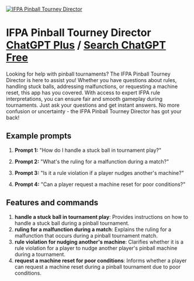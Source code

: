 
[![IFPA Pinball Tourney Director](https://files.oaiusercontent.com/file-XMHaG6CtX6FToo5cbR1lRSC9?se=2123-10-20T01%3A59%3A37Z&sp=r&sv=2021-08-06&sr=b&rscc=max-age%3D31536000%2C%20immutable&rscd=attachment%3B%20filename%3Difpa_logo.jpeg&sig=//gQm17%2BEw4PuExMb9r8rujxhyZhZJdwOsuCmjcmaWM%3D)](https://chat.openai.com/g/g-uOUi6PVfn-ifpa-pinball-tourney-director)

# IFPA Pinball Tourney Director [ChatGPT Plus](https://chat.openai.com/g/g-uOUi6PVfn-ifpa-pinball-tourney-director) / [Search ChatGPT Free](https://gptcall.net/index.html#/?search=IFPA%20Pinball%20Tourney%20Director)

Looking for help with pinball tournaments? The IFPA Pinball Tourney Director is here to assist you! Whether you have questions about rules, handling stuck balls, addressing malfunctions, or requesting a machine reset, this app has you covered. With access to expert IFPA rule interpretations, you can ensure fair and smooth gameplay during tournaments. Just ask your questions and get instant answers. No more confusion or uncertainty - the IFPA Pinball Tourney Director has got your back!

## Example prompts

1. **Prompt 1:** "How do I handle a stuck ball in tournament play?"

2. **Prompt 2:** "What's the ruling for a malfunction during a match?"

3. **Prompt 3:** "Is it a rule violation if a player nudges another's machine?"

4. **Prompt 4:** "Can a player request a machine reset for poor conditions?"

## Features and commands

1. **handle a stuck ball in tournament play**: Provides instructions on how to handle a stuck ball during a pinball tournament.
2. **ruling for a malfunction during a match**: Explains the ruling for a malfunction that occurs during a pinball tournament match.
3. **rule violation for nudging another's machine**: Clarifies whether it is a rule violation for a player to nudge another player's pinball machine during a tournament.
4. **request a machine reset for poor conditions**: Informs whether a player can request a machine reset during a pinball tournament due to poor conditions.



